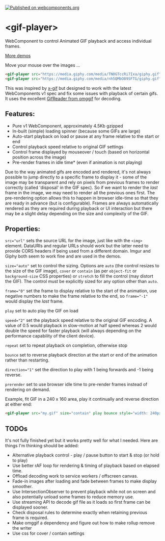 [![Published on webcomponents.org](https://img.shields.io/badge/webcomponents.org-published-blue.svg)](https://www.webcomponents.org/element/captaincodeman/gif-player)

# \<gif-player\>

WebComponent to control Animated GIF playback and access individual frames.

[More demos](https://captaincodeman.github.io/gif-player/components/gif-player/demo/)

Move your mouse over the images ...
<!--
```
<custom-element-demo>
  <template>
    <script src="../webcomponentsjs/webcomponents-loader.js"></script>
    <link rel="import" href="gif-player.html">
    <next-code-block></next-code-block>
  </template>
</custom-element-demo>
```
-->
```html
<gif-player src="https://media.giphy.com/media/TN0GTccRi7Ixa/giphy.gif" speed="0.5" play></gif-player>
<gif-player src="https://media.giphy.com/media/nh5QMbO89SFTG/giphy.gif" size="contain" prerender style="width:300px;height:200px"></gif-player>
```

This was inspired by [x-gif](http://geelen.github.io/x-gif/) but designed to work with the latest WebComponents v1 spec and fix some issues with playback of certain gifs. It uses the excellent [GifReader from omggif](https://github.com/deanm/omggif) for decoding.

## Features:

* Pure v1 WebComponent, approximately 4.5Kb gzipped
* In-built (simple) loading spinner (because some GIFs are large)
* Auto-start playback on load or pause at any frame relative to the start or end
* Control playback speed relative to original GIF settings
* Control frame displayed by mouseover / touch (based on horizontal position across the image)
* Pre-render frames in idle time* (even if animation is not playing)

Due to the way animated gifs are encoded and rendered, it's not always possible to jump directly to a specific frame to display it - some of the image may be transparent and rely on pixels from previous frames to render correctly (called 'disposal' in the GIF spec). So if we want to render the _last_ frame in the image, we may need to render all the previous ones first. The pre-rendering option allows this to happen in browser idle-time so that they are ready in advance (but is configurable). Frames are always automatically rendered as they are required during playback or UI interaction but there may be a slight delay depending on the size and complexity of the GIF.

## Properties:

`src="url"` sets the source URL for the image, just like with the `<img>` element. DataURIs and regular URLs should work but the latter need to provide CORS headers if being used from a different domain. Imgur and Giphy both seem to work fine and are used in the demos.

`size="auto"` set to control the sizing. Options are `auto` (the control resizes to the size of the GIF image), `cover` or `contain` (as per `object-fit` or `background-size` CSS properties) or `stretch` to fill the control (may distort the GIF). The control must be explicitly sized for any option other than `auto`.

`frame="0"` set the frame to display relative to the start of the animation, use negative numbers to make the frame relative to the end, so `frame="-1"` would display the _last_ frame.

`play` set to auto play the GIF on load

`speed="2"` set the playback speed relative to the original GIF encoding. A value of 0.5 would playback in slow-motion at half speed whereas 2 would double the speed for faster playback (will always depending on the performance capability of the client device).

`repeat` set to repeat playback on completion, otherwise stop

`bounce` set to reverse playback direction at the start or end of the animation rather than restarting.

`direction="1"` set the direction to play with 1 being forwards and -1 being reverse.

`prerender` set to use browser idle time to pre-render frames instead of rendering on demand.

Example, fit GIF in a 240 x 160 area, play it continually and reverse direction at either end:

```html
<gif-player src="my.gif" size="contain" play bounce style="width: 240px; height: 160px;"></gif-player>
```

## TODOs

It's not fully finished yet but it works pretty well for what I needed. Here are things I'm thinking should be added:

* Alternative playback control - play / pause button to start & stop (or hold to play)
* Use better rAF loop for rendering & timing of playback based on elapsed time.
* Offload decoding work to service workers / offscreen canvas.
* Fade-in images after loading and fade between frames to make display smoother.
* Use IntersectionObserver to prevent playback while not on screen and also potentially unload some frames to reduce memory use.
* Use streaming API to decode gif file as it loads so first frame can be displayed sooner.
* Check disposal rules to determine exactly when retaining previous frame is required.
* Make omggif a dependency and figure out how to make rollup remove the writer
* Use css for cover / contain settings